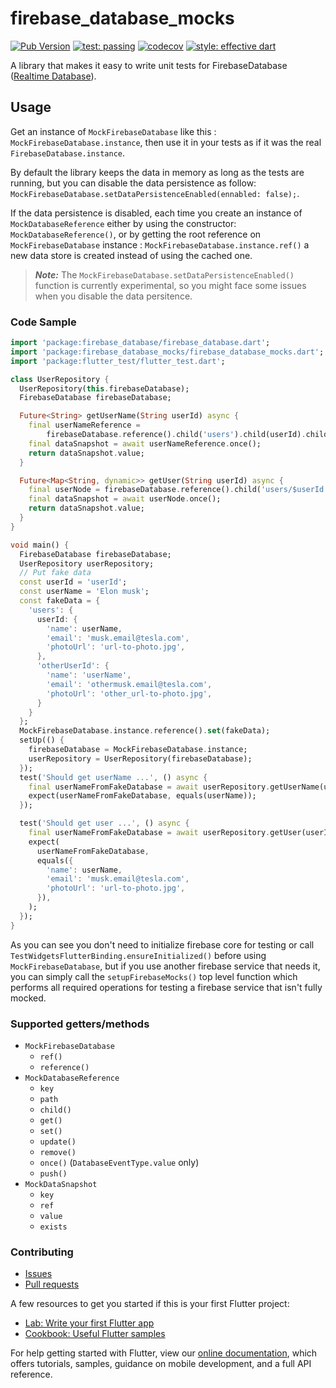 # firebase_database_mocks

[![Pub Version](https://img.shields.io/pub/v/firebase_database_mocks)](https://pub.dev/packages/firebase_database_mocks)  [![test: passing](https://github.com/sitatec/firebase_database_mocks/actions/workflows/main.yml/badge.svg)](https://github.com/sitatec/firebase_database_mocks/actions) [![codecov](https://codecov.io/gh/sitatec/firebase_database_mocks/branch/main/graph/badge.svg?token=YLBE21OXGR)](https://codecov.io/gh/sitatec/firebase_database_mocks) 
[![style: effective dart](https://img.shields.io/badge/style-flutter--lint-blue)](https://pub.dev/packages/flutter_lints)

A library that makes it easy to write unit tests for FirebaseDatabase ([Realtime Database](https://firebase.google.com/docs/database?hl=en)).

## Usage
Get an instance of `MockFirebaseDatabase` like this : `MockFirebaseDatabase.instance`, then use it in your tests as if it was the real
`FirebaseDatabase.instance`. 

By default the library keeps the data in memory as long as the tests are running, but you can disable the data persistence as follow: 
`MockFirebaseDatabase.setDataPersistenceEnabled(ennabled: false);`.

If the data persistence is disabled, each time you create an instance of `MockDatabaseReference` either by using the constructor: `MockDatabaseReference()`, or by getting the root reference on `MockFirebaseDatabase` instance : `MockFirebaseDatabase.instance.ref()` a new data store is created instead of using the cached one.
> ___Note:___ The `MockFirebaseDatabase.setDataPersistenceEnabled()` function is currently experimental, so you might face some issues when you disable the data persitence.

### Code Sample
```dart
import 'package:firebase_database/firebase_database.dart';
import 'package:firebase_database_mocks/firebase_database_mocks.dart';
import 'package:flutter_test/flutter_test.dart';

class UserRepository {
  UserRepository(this.firebaseDatabase);
  FirebaseDatabase firebaseDatabase;

  Future<String> getUserName(String userId) async {
    final userNameReference =
        firebaseDatabase.reference().child('users').child(userId).child('name');
    final dataSnapshot = await userNameReference.once();
    return dataSnapshot.value;
  }

  Future<Map<String, dynamic>> getUser(String userId) async {
    final userNode = firebaseDatabase.reference().child('users/$userId');
    final dataSnapshot = await userNode.once();
    return dataSnapshot.value;
  }
}

void main() {
  FirebaseDatabase firebaseDatabase;
  UserRepository userRepository;
  // Put fake data
  const userId = 'userId';
  const userName = 'Elon musk';
  const fakeData = {
    'users': {
      userId: {
        'name': userName,
        'email': 'musk.email@tesla.com',
        'photoUrl': 'url-to-photo.jpg',
      },
      'otherUserId': {
        'name': 'userName',
        'email': 'othermusk.email@tesla.com',
        'photoUrl': 'other_url-to-photo.jpg',
      }
    }
  };
  MockFirebaseDatabase.instance.reference().set(fakeData);
  setUp(() {
    firebaseDatabase = MockFirebaseDatabase.instance;
    userRepository = UserRepository(firebaseDatabase);
  });
  test('Should get userName ...', () async {
    final userNameFromFakeDatabase = await userRepository.getUserName(userId);
    expect(userNameFromFakeDatabase, equals(userName));
  });

  test('Should get user ...', () async {
    final userNameFromFakeDatabase = await userRepository.getUser(userId);
    expect(
      userNameFromFakeDatabase,
      equals({
        'name': userName,
        'email': 'musk.email@tesla.com',
        'photoUrl': 'url-to-photo.jpg',
      }),
    );
  });
}

```

As you can see you don't need to initialize firebase core for testing or call
`TestWidgetsFlutterBinding.ensureInitialized()` before using `MockFirebaseDatabase`,
but if you use another firebase service that needs it, you can simply call
the `setupFirebaseMocks()` top level function which performs all required operations 
for testing a firebase service that isn't fully mocked.

### Supported getters/methods
- ```MockFirebaseDatabase```
    - ```ref()```
    - ```reference()```
- ```MockDatabaseReference```
    - ```key```
    - ```path```
    - ```child()```
    - ```get()```
    - ```set()```
    - ```update()```
    - ```remove()```
    - ```once()``` (```DatabaseEventType.value``` only)
    - ```push()```
- ```MockDataSnapshot```
    - ```key```
    - ```ref```
    - ```value```
    - ```exists```


### Contributing
- [Issues](https://github.com/sitatec/firebase_database_mocks/issues)
- [Pull requests](https://github.com/sitatec/firebase_database_mocks/pulls)

A few resources to get you started if this is your first Flutter project:

- [Lab: Write your first Flutter app](https://flutter.dev/docs/get-started/codelab)
- [Cookbook: Useful Flutter samples](https://flutter.dev/docs/cookbook)

For help getting started with Flutter, view our
[online documentation](https://flutter.dev/docs), which offers tutorials,
samples, guidance on mobile development, and a full API reference.
